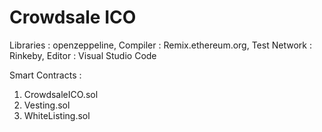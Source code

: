 # Crowdsale ICO

Libraries    : openzeppeline,
Compiler     : Remix.ethereum.org,
Test Network : Rinkeby,
Editor       : Visual Studio Code

Smart Contracts :
1. CrowdsaleICO.sol
2. Vesting.sol
3. WhiteListing.sol
